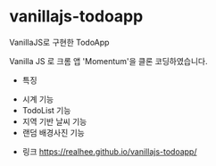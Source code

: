 # vanillajs-todoapp
VanillaJS로 구현한 TodoApp

Vanilla JS 로 크롬 앱 'Momentum'을 클론 코딩하였습니다.

* 특징
 - 시계 기능
 - TodoList 기능
 - 지역 기반 날씨 기능
 - 랜덤 배경사진 기능

* 링크
https://realhee.github.io/vanillajs-todoapp/